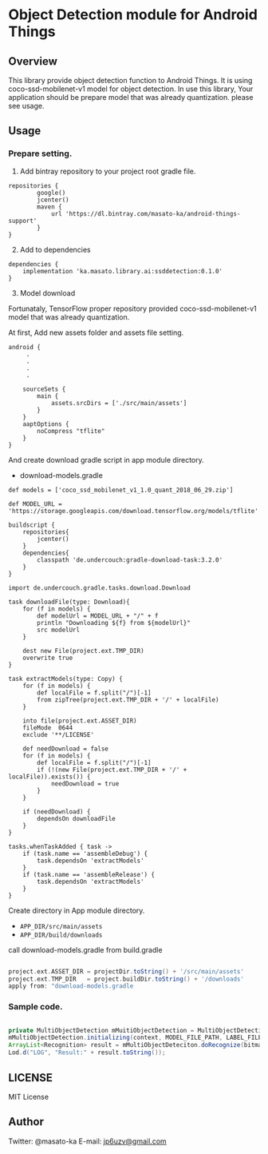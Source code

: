 # Object Detection module for Android Things

## Overview

This library provide object detection function to Android Things. It is using coco-ssd-mobilenet-v1 model for object detection.
In use this library, Your application should be prepare model that was already quantization.  please see usage.


## Usage

### Prepare setting.

1. Add bintray repository to your project root gradle file.

```gradke
repositories {
        google()
        jcenter()
        maven {
            url 'https://dl.bintray.com/masato-ka/android-things-support'
        }
}
``` 

2. Add to dependencies

```
dependencies {
    implementation 'ka.masato.library.ai:ssddetection:0.1.0'
}
```

3. Model download

Fortunataly, TensorFlow proper repository provided coco-ssd-mobilenet-v1 model that was already quantization.

At first, Add new assets folder and assets file setting.

```
android {
     .
     .
     .
     .
    
    sourceSets {
        main {
            assets.srcDirs = ['./src/main/assets']
        }
    }
    aaptOptions {
        noCompress "tflite"
    }
}
```


And create download gradle script in app module directory.

* download-models.gradle

``` 
def models = ['coco_ssd_mobilenet_v1_1.0_quant_2018_06_29.zip']

def MODEL_URL = 'https://storage.googleapis.com/download.tensorflow.org/models/tflite'

buildscript {
    repositories{
        jcenter()
    }
    dependencies{
        classpath 'de.undercouch:gradle-download-task:3.2.0'
    }
}

import de.undercouch.gradle.tasks.download.Download

task downloadFile(type: Download){
    for (f in models) {
        def modelUrl = MODEL_URL + "/" + f
        println "Downloading ${f} from ${modelUrl}"
        src modelUrl
    }

    dest new File(project.ext.TMP_DIR)
    overwrite true
}

task extractModels(type: Copy) {
    for (f in models) {
        def localFile = f.split("/")[-1]
        from zipTree(project.ext.TMP_DIR + '/' + localFile)
    }

    into file(project.ext.ASSET_DIR)
    fileMode  0644
    exclude '**/LICENSE'

    def needDownload = false
    for (f in models) {
        def localFile = f.split("/")[-1]
        if (!(new File(project.ext.TMP_DIR + '/' + localFile)).exists()) {
            needDownload = true
        }
    }

    if (needDownload) {
        dependsOn downloadFile
    }
}

tasks.whenTaskAdded { task ->
    if (task.name == 'assembleDebug') {
        task.dependsOn 'extractModels'
    }
    if (task.name == 'assembleRelease') {
        task.dependsOn 'extractModels'
    }
}
```

Create directory in App module directory.

 * ```APP_DIR/src/main/assets```
 * ```APP_DIR/build/downloads```
 
 call download-models.gradle from build.gradle
 
 ```gradle

 project.ext.ASSET_DIR = projectDir.toString() + '/src/main/assets'
 project.ext.TMP_DIR   = project.buildDir.toString() + '/downloads'
 apply from: "download-models.gradle

```

### Sample code.

```java

private MultiObjectDetection mMuitiObjectDetection = MultiObjectDetection.getInstance();
mMultiObjectDetection.initializing(context, MODEL_FILE_PATH, LABEL_FILE_PATH);
ArrayList<Recognition> result = mMultiObjectDeteciton.doRecognize(bitmap, DETECT_OBJECT_NUMBER);
Lod.d("LOG", "Result:" + result.toString());

```


## LICENSE

MIT License

## Author

Twitter: @masato-ka
E-mail: jp6uzv@gmail.com